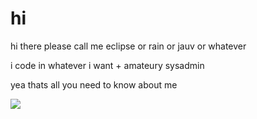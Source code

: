 # hi
hi there please call me eclipse or rain or jauv or whatever

i code in whatever i want + amateury sysadmin

yea thats all you need to know about me

![](https://github-profile-summary-cards.vercel.app/api/cards/profile-details?username=Just-a-Unity-Dev&theme=monokai)
